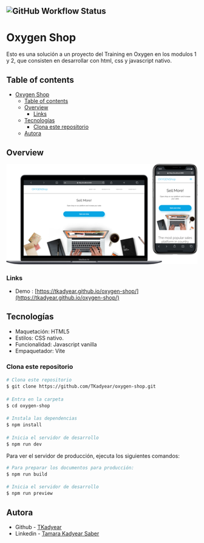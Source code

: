 ![GitHub Workflow Status](https://img.shields.io/github/workflow/status/TKadyear/oxygen-shop/Deploy)
---
# Oxygen Shop
Esto es una solución a un proyecto del Training en Oxygen en los modulos 1 y 2, que consisten en desarrollar con html, css y javascript nativo.

## Table of contents
- [Oxygen Shop](#oxygen-shop)
  - [Table of contents](#table-of-contents)
  - [Overview](#overview)
    - [Links](#links)
  - [Tecnologías](#tecnologías)
    - [Clona este repositorio](#clona-este-repositorio)
  - [Autora](#autora)
## Overview
![](./resources/oxygen-shop.png)

### Links

- Demo : [https://tkadyear.github.io/oxygen-shop/](https://tkadyear.github.io/oxygen-shop/)

## Tecnologías
- Maquetación: HTML5
- Estilos: CSS nativo.
- Funcionalidad: Javascript vanilla
- Empaquetador: Vite

### Clona este repositorio
```bash
# Clona este repositorio
$ git clone https://github.com/TKadyear/oxygen-shop.git

# Entra en la carpeta
$ cd oxygen-shop

# Instala las dependencias
$ npm install

# Inicia el servidor de desarrollo
$ npm run dev
```
Para ver el servidor de producción, ejecuta los siguientes comandos:
```bash
# Para preparar los documentos para producción:
$ npm run build

# Inicia el servidor de desarrollo
$ npm run preview
```


## Autora
- Github - [TKadyear](https://github.com/TKadyear)
- Linkedin - [Tamara Kadyear Saber](https://www.linkedin.com/in/tamara-kadyear-saber/)
